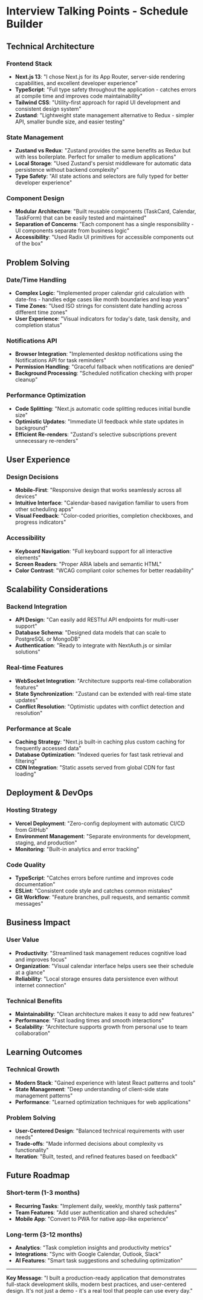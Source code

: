 # Interview Talking Points - Schedule Builder

## Technical Architecture

### Frontend Stack
- **Next.js 13**: "I chose Next.js for its App Router, server-side rendering capabilities, and excellent developer experience"
- **TypeScript**: "Full type safety throughout the application - catches errors at compile time and improves code maintainability"
- **Tailwind CSS**: "Utility-first approach for rapid UI development and consistent design system"
- **Zustand**: "Lightweight state management alternative to Redux - simpler API, smaller bundle size, and easier testing"

### State Management
- **Zustand vs Redux**: "Zustand provides the same benefits as Redux but with less boilerplate. Perfect for smaller to medium applications"
- **Local Storage**: "Used Zustand's persist middleware for automatic data persistence without backend complexity"
- **Type Safety**: "All state actions and selectors are fully typed for better developer experience"

### Component Design
- **Modular Architecture**: "Built reusable components (TaskCard, Calendar, TaskForm) that can be easily tested and maintained"
- **Separation of Concerns**: "Each component has a single responsibility - UI components separate from business logic"
- **Accessibility**: "Used Radix UI primitives for accessible components out of the box"

## Problem Solving

### Date/Time Handling
- **Complex Logic**: "Implemented proper calendar grid calculation with date-fns - handles edge cases like month boundaries and leap years"
- **Time Zones**: "Used ISO strings for consistent date handling across different time zones"
- **User Experience**: "Visual indicators for today's date, task density, and completion status"

### Notifications API
- **Browser Integration**: "Implemented desktop notifications using the Notifications API for task reminders"
- **Permission Handling**: "Graceful fallback when notifications are denied"
- **Background Processing**: "Scheduled notification checking with proper cleanup"

### Performance Optimization
- **Code Splitting**: "Next.js automatic code splitting reduces initial bundle size"
- **Optimistic Updates**: "Immediate UI feedback while state updates in background"
- **Efficient Re-renders**: "Zustand's selective subscriptions prevent unnecessary re-renders"

## User Experience

### Design Decisions
- **Mobile-First**: "Responsive design that works seamlessly across all devices"
- **Intuitive Interface**: "Calendar-based navigation familiar to users from other scheduling apps"
- **Visual Feedback**: "Color-coded priorities, completion checkboxes, and progress indicators"

### Accessibility
- **Keyboard Navigation**: "Full keyboard support for all interactive elements"
- **Screen Readers**: "Proper ARIA labels and semantic HTML"
- **Color Contrast**: "WCAG compliant color schemes for better readability"

## Scalability Considerations

### Backend Integration
- **API Design**: "Can easily add RESTful API endpoints for multi-user support"
- **Database Schema**: "Designed data models that can scale to PostgreSQL or MongoDB"
- **Authentication**: "Ready to integrate with NextAuth.js or similar solutions"

### Real-time Features
- **WebSocket Integration**: "Architecture supports real-time collaboration features"
- **State Synchronization**: "Zustand can be extended with real-time state updates"
- **Conflict Resolution**: "Optimistic updates with conflict detection and resolution"

### Performance at Scale
- **Caching Strategy**: "Next.js built-in caching plus custom caching for frequently accessed data"
- **Database Optimization**: "Indexed queries for fast task retrieval and filtering"
- **CDN Integration**: "Static assets served from global CDN for fast loading"

## Deployment & DevOps

### Hosting Strategy
- **Vercel Deployment**: "Zero-config deployment with automatic CI/CD from GitHub"
- **Environment Management**: "Separate environments for development, staging, and production"
- **Monitoring**: "Built-in analytics and error tracking"

### Code Quality
- **TypeScript**: "Catches errors before runtime and improves code documentation"
- **ESLint**: "Consistent code style and catches common mistakes"
- **Git Workflow**: "Feature branches, pull requests, and semantic commit messages"

## Business Impact

### User Value
- **Productivity**: "Streamlined task management reduces cognitive load and improves focus"
- **Organization**: "Visual calendar interface helps users see their schedule at a glance"
- **Reliability**: "Local storage ensures data persistence even without internet connection"

### Technical Benefits
- **Maintainability**: "Clean architecture makes it easy to add new features"
- **Performance**: "Fast loading times and smooth interactions"
- **Scalability**: "Architecture supports growth from personal use to team collaboration"

## Learning Outcomes

### Technical Growth
- **Modern Stack**: "Gained experience with latest React patterns and tools"
- **State Management**: "Deep understanding of client-side state management patterns"
- **Performance**: "Learned optimization techniques for web applications"

### Problem Solving
- **User-Centered Design**: "Balanced technical requirements with user needs"
- **Trade-offs**: "Made informed decisions about complexity vs functionality"
- **Iteration**: "Built, tested, and refined features based on feedback"

## Future Roadmap

### Short-term (1-3 months)
- **Recurring Tasks**: "Implement daily, weekly, monthly task patterns"
- **Team Features**: "Add user authentication and shared schedules"
- **Mobile App**: "Convert to PWA for native app-like experience"

### Long-term (3-12 months)
- **Analytics**: "Task completion insights and productivity metrics"
- **Integrations**: "Sync with Google Calendar, Outlook, Slack"
- **AI Features**: "Smart task suggestions and scheduling optimization"

---

**Key Message**: "I built a production-ready application that demonstrates full-stack development skills, modern best practices, and user-centered design. It's not just a demo - it's a real tool that people can use every day."
